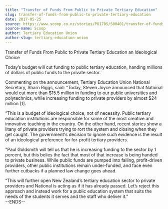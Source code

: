 ```yaml
---
title: "Transfer of Funds From Public to Private Tertiary Education"
slug: transfer-of-funds-from-public-to-private-tertiary-education
date: 2017-05-25
source: https://www.scoop.co.nz/stories/PO1705/S00401/transfer-of-funds-from-public-to-private-tertiary-education.htm
source-name: Scoop
author: Tertiary Education Union
author-slug: tertiary-education-union
---
```


<p>Transfer of Funds From Public to Private Tertiary Education
an Ideological Choice</p>

<p>Today’s budget will cut funding to
public tertiary education, handing millions of dollars of
public funds to the private sector.</p>

<p>Commenting on the
announcement, Tertiary Education Union National Secretary,
Sharn Riggs, said: “Today, Steven Joyce announced that
National would cut more than $15.5 million in funding to our
public universities and polytechnics, while increasing
funding to private providers by almost $24 million
[1].</p>

<p>“This is a budget of ideological choice, not of
necessity. Public tertiary education institutions are
responsible for some of the most creative and innovative
teaching in the country. On the other hand, recent stories
show a litany of private providers trying to rort the system
and closing when they get caught. The government's decision
to ignore such evidence is the result of an ideological
preference for for-profit tertiary providers.</p>

<p>"Paul
Goldsmith will tell us that he is increasing funding to the
sector by 1 percent, but this belies the fact that most of
that increase is being handed to private business. While
public funds are pumped into failing, profit-driven
providers, other public institutions remain under-funded,
and face even further cutbacks if a planned law change goes
ahead.</p>

<p>“This will further open New Zealand’s tertiary
education sector to private providers and National is acting
as if it has already passed. Let’s reject this approach
and instead work for a public education system that suits
the needs of the students it serves and the staff who
deliver
it.”<br>--ENDS--</p>


